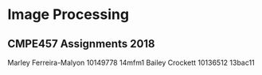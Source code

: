 # Image Processing
## CMPE457 Assignments 2018

Marley Ferreira-Malyon 10149778 14mfm1
Bailey Crockett 10136512 13bac11

